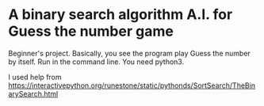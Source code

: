 # A binary search algorithm A.I. for Guess the number game
Beginner's project. Basically, you see the program play Guess  the number by itself.
Run in the command line. You need python3.

I used help from https://interactivepython.org/runestone/static/pythonds/SortSearch/TheBinarySearch.html
